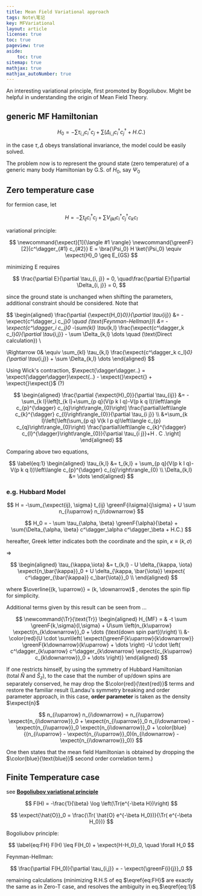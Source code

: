 ```yaml
---
title: Mean Field Variational approach
tags: Note\笔记
key: MFVariational
layout: article
license: true
toc: true
pageview: true
aside:
    toc: true
sitemap: true
mathjax: true
mathjax_autoNumber: true
---
```


An interesting variational principle, first promoted by Bogoliubov. Might be helpful in understanding the origin of Mean Field Theory.

<!--more-->

## generic MF Hamiltonian

$$
H_0 = -\sum \tau_{i,j} c^\dagger_i c_j + \sum (\Delta_{i,j}c^\dagger_ic^\dagger_j + H.C.)
$$

in the case $\tau, \Delta$ obeys translational invariance, the model could be easily solved.

The problem now is to represent the ground state (zero temperature) of a generic many body Hamiltonian by G.S. of $H_0$​, say $\Psi_0$

## Zero temperature case

for fermion case, let

$$
H = -\sum t_{ij} c^\dagger_i c_j + \sum V_{ijkl}c^\dagger_ic^\dagger_j c_kc_l
$$

variational principle:

$$
\newcommand{\expect}[1]{\langle #1 \rangle}
\newcommand{\greenF}[2]{c^\dagger_{#1} c_{#2}}
E = \bra{\Psi_0} H \ket{\Psi_0} \equiv \expect{H}_0 \geq E_{GS}
$$

minimizing E requires

$$
\frac{\partial E}{\partial \tau_{i, j}} = 0, \quad\frac{\partial E}{\partial \Delta_{i, j}} = 0,
$$

since the ground state is unchanged when shifting the parameters, additional constraint should be considered. Note that

$$
\begin{aligned}
\frac{\partial {\expect{H_0}_0}}{\partial \tau_{ij}} &= -\expect{c^\dagger_i c_j}_0 \quad (\text{Feynman-Hellman})\\
&= -\expect{c^\dagger_i c_j}_0 -\sum_{kl} \tau_{k,l} \frac{\expect{c^\dagger_k c_l}_0}{\partial \tau_{i,j}} - \sum \Delta_{k,l} \dots \quad (\text{Direct calculation}) \\

\Rightarrow 0& \equiv \sum_{kl} \tau_{k,l} \frac{\expect{c^\dagger_k c_l}_0}{\partial \tau_{i,j}} + \sum \Delta_{k,l} \dots
\end{aligned}
$$

Using Wick's contraction, $\expect{\dagger\dagger..} = \expect{\dagger\dagger}\expect{..} - \expect{}\expect{} + \expect{}\expect{}$ (?)

$$
\begin{aligned}
\frac{\partial {\expect{H}_0}}{\partial \tau_{ij}} &= -\sum_{k l}\left[t_{k l}+\sum_{p q}(V(p k l q)-V(p k q l))\left\langle c_{p}^{\dagger} c_{q}\right\rangle_{0}\right] \frac{\partial\left\langle c_{k}^{\dagger} c_{l}\right\rangle_{0}}{\partial \tau_{i j}} \\
&+\sum_{k l}\left[\left(\sum_{p q} V(k l p q)\left\langle c_{p} c_{q}\right\rangle_{0}\right) \frac{\partial\left\langle c_{k}^{\dagger} c_{l}^{\dagger}\right\rangle_{0}}{\partial \tau_{i j}}+H . C .\right]
\end{aligned}
$$

Comparing above two equations,

$$
\label{eq:1}
\begin{aligned}
\tau_{k,l} &= t_{k,l} + \sum_{p q}(V(p k l q)-V(p k q l))\left\langle c_{p}^{\dagger} c_{q}\right\rangle_{0} \\
\Delta_{k,l} &= \dots
\end{aligned}
$$

### e.g. Hubbard Model

$$
H = -\sum_{\expect{ij}, \sigma} t_{ij} \greenF{i\sigma}{j\sigma} + U \sum n_{i\uparrow} n_{i\downarrow}
$$


$$
H_0 = - \sum \tau_{\alpha, \beta} \greenF{\alpha}{\beta} + \sum(\Delta_{\alpha, \beta}
c^\dagger_\alpha c^\dagger_\beta + H.C.)
$$

hereafter, Greek letter indicates both the coordinate and the spin, $\kappa \equiv (k, \sigma)$​

$\Rightarrow$

$$
\begin{aligned}
\tau_{\kappa,\iota} &= t_{k,l} - U \delta_{\kappa, \iota} \expect{n_\bar{\kappa}}_0 + U \delta_{\kappa, \bar{\iota}} \expect{ c^\dagger_{\bar{\kappa}} c_\bar{\iota}}_0 \\
\end{aligned}
$$

where $\overline{(k, \uparrow)} = (k, \downarrow)$ , denotes the spin flip for simplicity.

Additional terms given by this result can be seen from ...

$$
\newcommand{\Tr}{\text{Tr}}
\begin{aligned}
H_{MF} = & -t \sum \greenF{k,\sigma}{l,\sigma} + U\sum \left(n_{k\uparrow} \expect{n_{k\downarrow}}_0 + \dots (\text{down spin part})\right) \\
&- \color{red}{U \cdot \sum\left(  \expect{\greenF{k\uparrow}{k\downarrow}} \greenF{k\downarrow}{k\uparrow} + \dots \right) -U \cdot \left( c^\dagger_{k\uparrow} c^\dagger_{k\downarrow} \expect{c_{k\uparrow} c_{k\downarrow}}_0 + \dots \right)}
\end{aligned}
$$

If one restricts himself, by using the symmetry of Hubbard Hamiltonian (total $\hat{N}$ and $\hat{S}_z$), to the case that the number of up/down spins are separately conserved, he may drop the $\color{red}{\text{red}}$ terms and restore the familiar result (Landau's symmetry breaking and order parameter approach, in this case, **order parameter** is taken as the density $\expect{n}$ 

$$
n_{i\uparrow} n_{i\downarrow} = n_{i\uparrow} \expect{n_{i\downarrow}}_0 + \expect{n_{i\uparrow}}_0 n_{i\downarrow} - \expect{n_{i\uparrow}}_0 \expect{n_{i\downarrow}}_0 + \color{blue}{(n_{i\uparrow} - \expect{n_{i\uparrow}}_0)(n_{i\downarrow} - \expect{n_{i\downarrow}}_0)}
$$

One then states that the mean field Hamiltonian is obtained by dropping the $\color{blue}{\text{blue}}$ second order correlation term.)



## Finite Temperature case

see [**Bogoliubov variational principle**](https://arxiv.org/abs/1507.00563)

$$
F(H) = -\frac{1}{\beta} \log \left(\Tr(e^{-\beta H})\right)
$$

$$
\expect{\hat{O}}_0 = \frac{\Tr( \hat{O} e^{-\beta H_0})}{\Tr( e^{-\beta H_0})}
$$

Bogoliubov principle:

$$
\label{eq:FH}
F(H) \leq F(H_0) + \expect{H-H_0}_0, \quad \forall H_0
$$

Feynman-Hellman:

$$
\frac{\partial F(H_0)}{\partial \tau_{i,j}} = - \expect{\greenF{i}{j}}_0
$$

remaining calculations (minimizing R.H.S of eq $\eqref{eq:FH}$​ are exactly the same as in Zero-T case, and resolves the ambiguity in eq.$\eqref{eq:1}$​​​
